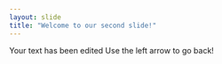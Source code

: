 ```yaml
---
layout: slide
title: "Welcome to our second slide!"
---
```

Your text has been edited
Use the left arrow to go back!
